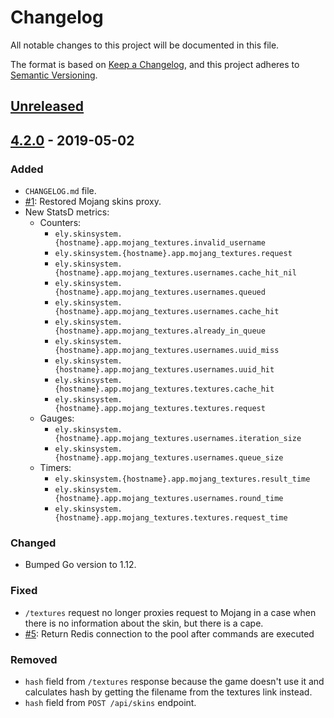 # Changelog
All notable changes to this project will be documented in this file.

The format is based on [Keep a Changelog](https://keepachangelog.com/en/1.0.0/),
and this project adheres to [Semantic Versioning](https://semver.org/spec/v2.0.0.html).

## [Unreleased]

## [4.2.0] - 2019-05-02
### Added
- `CHANGELOG.md` file.
- [#1](https://github.com/elyby/chrly/issues/1): Restored Mojang skins proxy.
- New StatsD metrics:
  - Counters:
    - `ely.skinsystem.{hostname}.app.mojang_textures.invalid_username`
    - `ely.skinsystem.{hostname}.app.mojang_textures.request`
    - `ely.skinsystem.{hostname}.app.mojang_textures.usernames.cache_hit_nil`
    - `ely.skinsystem.{hostname}.app.mojang_textures.usernames.queued`
    - `ely.skinsystem.{hostname}.app.mojang_textures.usernames.cache_hit`
    - `ely.skinsystem.{hostname}.app.mojang_textures.already_in_queue`
    - `ely.skinsystem.{hostname}.app.mojang_textures.usernames.uuid_miss`
    - `ely.skinsystem.{hostname}.app.mojang_textures.usernames.uuid_hit`
    - `ely.skinsystem.{hostname}.app.mojang_textures.textures.cache_hit`
    - `ely.skinsystem.{hostname}.app.mojang_textures.textures.request`
  - Gauges:
    - `ely.skinsystem.{hostname}.app.mojang_textures.usernames.iteration_size`
    - `ely.skinsystem.{hostname}.app.mojang_textures.usernames.queue_size`
  - Timers:
    - `ely.skinsystem.{hostname}.app.mojang_textures.result_time`
    - `ely.skinsystem.{hostname}.app.mojang_textures.usernames.round_time`
    - `ely.skinsystem.{hostname}.app.mojang_textures.textures.request_time`

### Changed
- Bumped Go version to 1.12.

### Fixed
- `/textures` request no longer proxies request to Mojang in a case when there is no information about the skin,
  but there is a cape.
- [#5](https://github.com/elyby/chrly/issues/5): Return Redis connection to the pool after commands are executed

### Removed
- `hash` field from `/textures` response because the game doesn't use it and calculates hash by getting the filename
  from the textures link instead.
- `hash` field from `POST /api/skins` endpoint.

[Unreleased]: https://github.com/elyby/chrly/compare/4.2.0...HEAD
[4.2.0]: https://github.com/elyby/chrly/compare/4.1.1...4.2.0
